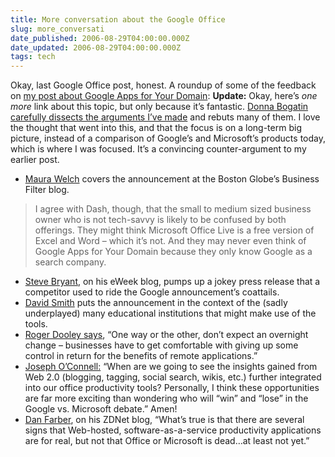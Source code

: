 ```yaml
---
title: More conversation about the Google Office
slug: more_conversati
date_published: 2006-08-29T04:00:00.000Z
date_updated: 2006-08-29T04:00:00.000Z
tags: tech
---
```


Okay, last Google Office post, honest. A roundup of some of the feedback on [my post about Google Apps for Your Domain](http://www.dashes.com/anil/2006/08/28/google_office_g):
**Update:** Okay, here’s *one more* link about this topic, but only because it’s fantastic. [Donna Bogatin carefully dissects the arguments I’ve made](http://blogs.zdnet.com/micro-markets/index.php?p=396) and rebuts many of them. I love the thought that went into this, and that the focus is on a long-term big picture, instead of a comparison of Google’s and Microsoft’s products today, which is where I was focused. It’s a convincing counter-argument to my earlier post.

- [Maura Welch](http://www.boston.com/business/blog/filter/2006/08/google_targets.html) covers the announcement at the Boston Globe’s Business Filter blog.

> I agree with Dash, though, that the small to medium sized business owner who is not tech-savvy is likely to be confused by both offerings. They might think Microsoft Office Live is a free version of Excel and Word – which it’s not. And they may never even think of Google Apps for Your Domain because they only know Google as a search company.

- [Steve Bryant](http://googlewatch.eweek.com/blogs/google_watch/archive/2006/08/28/12783.aspx), on his eWeek blog, pumps up a jokey press release that a competitor used to ride the Google announcement’s coattails.
- [David Smith](http://www.preoccupations.org/2006/08/more_on_the_goo.html) puts the announcement in the context of the (sadly underplayed) many educational institutions that might make use of the tools.
- [Roger Dooley says](http://www.rogerd.net/articles/google-apps-domain), “One way or the other, don’t expect an overnight change – businesses have to get comfortable with giving up some control in return for the benefits of remote applications.”
- [Joseph O’Connell:](http://josephoconnell.com/blog/2006/08/google_office/) “When are we going to see the insights gained from Web 2.0 (blogging, tagging, social search, wikis, etc.) further integrated into our office productivity tools? Personally, I think these opportunities are far more exciting than wondering who will “win” and “lose” in the Google vs. Microsoft debate.” Amen!
- [Dan Farber](http://blogs.zdnet.com/BTL/?p=3548), on his ZDNet blog, “What’s true is that there are several signs that Web-hosted, software-as-a-service productivity applications are for real, but not that Office or Microsoft is dead…at least not yet.”
